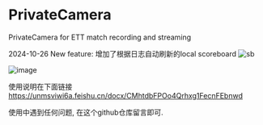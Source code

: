 # PrivateCamera
PrivateCamera for ETT match recording and streaming

2024-10-26
New feature: 增加了根据日志自动刷新的local scoreboard
![sb](https://github.com/user-attachments/assets/dba4ae2c-b9d5-433e-ba1e-be0e2088c26a)


![image](https://github.com/user-attachments/assets/466a09e9-e871-4a1a-a757-a2378d9250cb)


使用说明在下面链接
https://unmsviwi6a.feishu.cn/docx/CMhtdbFPOo4Qrhxg1FecnFEbnwd

使用中遇到任何问题, 在这个github仓库留言即可.

